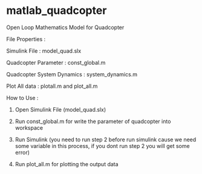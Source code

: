 # matlab_quadcopter
Open Loop Mathematics Model for Quadcopter

File Properties :

Simulink File : model_quad.slx

Quadcopter Parameter : const_global.m

Quadcopter System Dynamics : system_dynamics.m

Plot All data : plotall.m and plot_all.m


How to Use :

1. Open Simulink File (model_quad.slx)

2. Run const_global.m for write the parameter of quadcopter into workspace

3. Run Simulink (you need to run step 2 before run simulink cause we need some variable in this process, if you dont run step 2 you will get some error)

4. Run plot_all.m for plotting the output data
